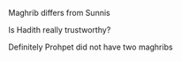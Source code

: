 Maghrib differs from Sunnis

Is Hadith really trustworthy?

Definitely Prohpet did not have two maghribs
